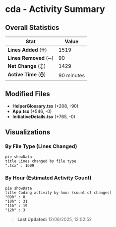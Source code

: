 # cda - Activity Summary 

## Overall Statistics

| Stat                   | Value                                                             |
| ---------------------- | ----------------------------------------------------------------- |
| **Lines Added** (➕)   | 1519                                          |
| **Lines Removed** (➖) | 90                                        |
| **Net Change** (↕)    | 1429                |
| **Active Time** (⌚)   | 90 minutes |


## Modified Files
- **HelperGlossary.tsx** (+208, -90)
- **App.tsx** (+546, -0)
- **InitiativeDetails.tsx** (+765, -0)

## Visualizations

### By File Type (Lines Changed)

```mermaid
pie showData
title Lines changed by file type
".tsx" : 1609
```

### By Hour (Estimated Activity Count)

```mermaid
pie showData
title Coding activity by hour (count of changes)
"09h" : 8
"10h" : 31
"11h" : 19
"12h" : 3
```


> **Last Updated:** 12/06/2025, 12:02:52